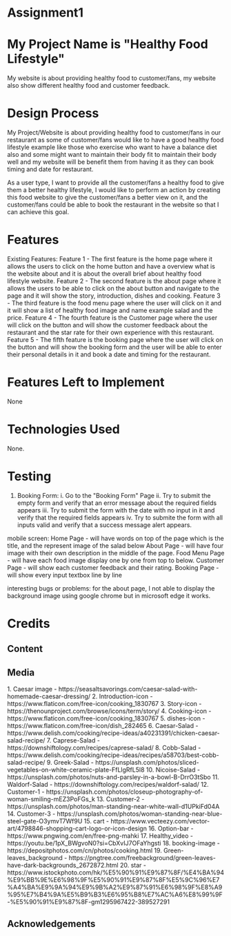 # Assignment1
# My Project Name is "Healthy Food Lifestyle"
My website is about providing healthy food to customer/fans, my website also show different healthy food and customer feedback.

<h1>Design Process</h1>
My Project/Website is about providing healthy food to customer/fans in our restaurant as some of customer/fans would like to have a good healthy food lifestyle example like those who exercise who want to have a balance diet also and some might want to maintain their body fit to maintain their body well and my website will be benefit them from having it as they can book timing and date for restaurant.

As a user type, I want to provide all the customer/fans a healthy food to give them a better healthy lifestyle, I would like to perform an action by creating this food website to give the customer/fans a better view on it, and the customer/fans could be able to book the restaurant in the website so that I can achieve this goal.

<h1>Features</h1>
Existing Features:
Feature 1 - The first feature is the home page where it allows the users to click on the home button and have a overview what is the website about and it is about the overall brief about healthy food lifestyle website.
Feature 2 - The second feature is the about page where it allows the users to be able to click on the about button and navigate to the page and it will show the story, introduction, dishes and cooking.
Feature 3 - The third feature is the food menu page where the user will click on it and it will show a list of healthy food image and name example salad and the price.
Feature 4 - The fourth feature is the Customer page where the user will click on the button and will show the customer feedback about the restaurant and the star rate for their own experience with this restaurant.
Feature 5 - The fifth feature is the booking page where the user will click on the button and will show the booking form and the user will be able to enter their personal details in it and book a date and timing for the restaurant.

<h1>Features Left to Implement</h1>
None

# Technologies Used
None.

# Testing
1. Booking Form:
  i. Go to the "Booking Form" Page
 ii. Try to submit the empty form and verify that an error message about the required fields appears
iii. Try to submit the form with the date with no input in it and verify that the required fields appears
 iv. Try to submite the form with all inputs valid and verify that a success message alert appears.

 mobile screen:
 Home Page - will have words on top of the page which is the title, and the represent image of the salad below
 About Page - will have four image with their own description in the middle of the page.
 Food Menu Page - will have each food image display one by one from top to below.
 Customer Page - will show each customer feedback and their rating.
 Booking Page - will show every input textbox line by line

 interesting bugs or problems:
 for the about page, I not able to display the background image using google chrome but in microsoft edge it works.

# Credits
<h2>Content</h2>
<h2>Media</h2>
1. Caesar image - https://seasaltsavorings.com/caesar-salad-with-homemade-caesar-dressing/
2. Introduction-icon -  https://www.flaticon.com/free-icon/cooking_1830767
3. Story-icon - https://thenounproject.com/browse/icons/term/story/
4. Cooking-icon - https://www.flaticon.com/free-icon/cooking_1830767
5. dishes-icon - https://www.flaticon.com/free-icon/dish_282465
6. Caesar-Salad - https://www.delish.com/cooking/recipe-ideas/a40231391/chicken-caesar-salad-recipe/
7. Caprese-Salad - https://downshiftology.com/recipes/caprese-salad/
8. Cobb-Salad - https://www.delish.com/cooking/recipe-ideas/recipes/a58703/best-cobb-salad-recipe/
9. Greek-Salad - https://unsplash.com/photos/sliced-vegetables-on-white-ceramic-plate-FfLlgRfL5l8
10. Nicoise-Salad - https://unsplash.com/photos/nuts-and-parsley-in-a-bowl-B-DrrO3tSbo
11. Waldorf-Salad - https://downshiftology.com/recipes/waldorf-salad/
12. Customer-1 - https://unsplash.com/photos/closeup-photography-of-woman-smiling-mEZ3PoFGs_k
13. Customer-2 - https://unsplash.com/photos/man-standing-near-white-wall-d1UPkiFd04A
14. Customer-3 - https://unsplash.com/photos/woman-standing-near-blue-steel-gate-O3ymvT7Wf9U
15. cart - https://www.vecteezy.com/vector-art/4798846-shopping-cart-logo-or-icon-design
16. Option-bar - https://www.pngwing.com/en/free-png-mahki
17. Healthy_video - https://youtu.be/1pX_BWgvoN0?si=CbXvIJ7OFaYhgsti
18. booking-image - https://depositphotos.com/cn/photos/cooking.html
19. Green-leaves_background - https://pngtree.com/freebackground/green-leaves-have-dark-backgrounds_2672872.html
20. star - https://www.istockphoto.com/hk/%E5%90%91%E9%87%8F/%E4%BA%94%E9%BB%9E%E6%98%9F%E5%90%91%E9%87%8F%E5%9C%96%E7%A4%BA%E9%9A%94%E9%9B%A2%E9%87%91%E6%98%9F%E8%A9%95%E7%B4%9A%E5%B9%B3%E6%95%B8%E7%AC%A6%E8%99%9F-%E5%90%91%E9%87%8F-gm1295967422-389527291
<h2>Acknowledgements</h2>